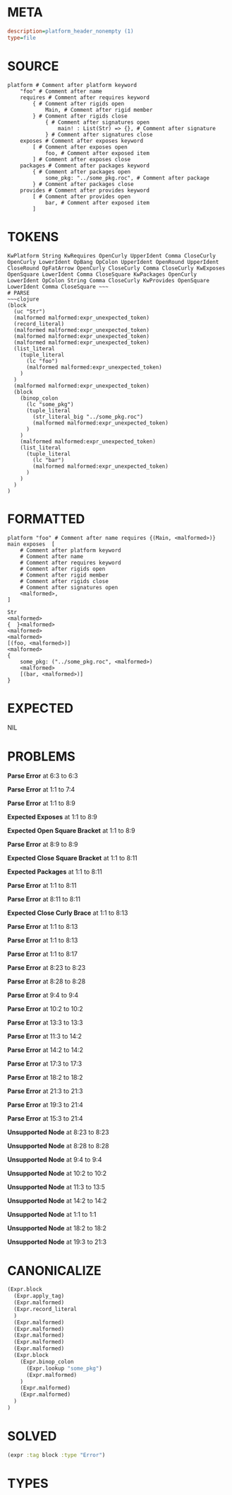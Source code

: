 # META
~~~ini
description=platform_header_nonempty (1)
type=file
~~~
# SOURCE
~~~roc
platform # Comment after platform keyword
	"foo" # Comment after name
	requires # Comment after requires keyword
		{ # Comment after rigids open
			Main, # Comment after rigid member
		} # Comment after rigids close
			{ # Comment after signatures open
				main! : List(Str) => {}, # Comment after signature
			} # Comment after signatures close
	exposes # Comment after exposes keyword
		[ # Comment after exposes open
			foo, # Comment after exposed item
		] # Comment after exposes close
	packages # Comment after packages keyword
		{ # Comment after packages open
			some_pkg: "../some_pkg.roc", # Comment after package
		} # Comment after packages close
	provides # Comment after provides keyword
		[ # Comment after provides open
			bar, # Comment after exposed item
		]
~~~
# TOKENS
~~~text
KwPlatform String KwRequires OpenCurly UpperIdent Comma CloseCurly OpenCurly LowerIdent OpBang OpColon UpperIdent OpenRound UpperIdent CloseRound OpFatArrow OpenCurly CloseCurly Comma CloseCurly KwExposes OpenSquare LowerIdent Comma CloseSquare KwPackages OpenCurly LowerIdent OpColon String Comma CloseCurly KwProvides OpenSquare LowerIdent Comma CloseSquare ~~~
# PARSE
~~~clojure
(block
  (uc "Str")
  (malformed malformed:expr_unexpected_token)
  (record_literal)
  (malformed malformed:expr_unexpected_token)
  (malformed malformed:expr_unexpected_token)
  (malformed malformed:expr_unexpected_token)
  (list_literal
    (tuple_literal
      (lc "foo")
      (malformed malformed:expr_unexpected_token)
    )
  )
  (malformed malformed:expr_unexpected_token)
  (block
    (binop_colon
      (lc "some_pkg")
      (tuple_literal
        (str_literal_big "../some_pkg.roc")
        (malformed malformed:expr_unexpected_token)
      )
    )
    (malformed malformed:expr_unexpected_token)
    (list_literal
      (tuple_literal
        (lc "bar")
        (malformed malformed:expr_unexpected_token)
      )
    )
  )
)
~~~
# FORMATTED
~~~roc
platform "foo" # Comment after name requires {(Main, <malformed>)} main exposes  [
	# Comment after platform keyword
	# Comment after name
	# Comment after requires keyword
	# Comment after rigids open
	# Comment after rigid member
	# Comment after rigids close
	# Comment after signatures open
	<malformed>,
]

Str
<malformed>
{  }<malformed>
<malformed>
<malformed>
[(foo, <malformed>)]
<malformed>
{
	some_pkg: ("../some_pkg.roc", <malformed>)
	<malformed>
	[(bar, <malformed>)]
}
~~~
# EXPECTED
NIL
# PROBLEMS
**Parse Error**
at 6:3 to 6:3

**Parse Error**
at 1:1 to 7:4

**Parse Error**
at 1:1 to 8:9

**Expected Exposes**
at 1:1 to 8:9

**Expected Open Square Bracket**
at 1:1 to 8:9

**Parse Error**
at 8:9 to 8:9

**Expected Close Square Bracket**
at 1:1 to 8:11

**Expected Packages**
at 1:1 to 8:11

**Parse Error**
at 1:1 to 8:11

**Parse Error**
at 8:11 to 8:11

**Expected Close Curly Brace**
at 1:1 to 8:13

**Parse Error**
at 1:1 to 8:13

**Parse Error**
at 1:1 to 8:13

**Parse Error**
at 1:1 to 8:17

**Parse Error**
at 8:23 to 8:23

**Parse Error**
at 8:28 to 8:28

**Parse Error**
at 9:4 to 9:4

**Parse Error**
at 10:2 to 10:2

**Parse Error**
at 13:3 to 13:3

**Parse Error**
at 11:3 to 14:2

**Parse Error**
at 14:2 to 14:2

**Parse Error**
at 17:3 to 17:3

**Parse Error**
at 18:2 to 18:2

**Parse Error**
at 21:3 to 21:3

**Parse Error**
at 19:3 to 21:4

**Parse Error**
at 15:3 to 21:4

**Unsupported Node**
at 8:23 to 8:23

**Unsupported Node**
at 8:28 to 8:28

**Unsupported Node**
at 9:4 to 9:4

**Unsupported Node**
at 10:2 to 10:2

**Unsupported Node**
at 11:3 to 13:5

**Unsupported Node**
at 14:2 to 14:2

**Unsupported Node**
at 1:1 to 1:1

**Unsupported Node**
at 18:2 to 18:2

**Unsupported Node**
at 19:3 to 21:3

# CANONICALIZE
~~~clojure
(Expr.block
  (Expr.apply_tag)
  (Expr.malformed)
  (Expr.record_literal
  )
  (Expr.malformed)
  (Expr.malformed)
  (Expr.malformed)
  (Expr.malformed)
  (Expr.malformed)
  (Expr.block
    (Expr.binop_colon
      (Expr.lookup "some_pkg")
      (Expr.malformed)
    )
    (Expr.malformed)
    (Expr.malformed)
  )
)
~~~
# SOLVED
~~~clojure
(expr :tag block :type "Error")
~~~
# TYPES
~~~roc
~~~
